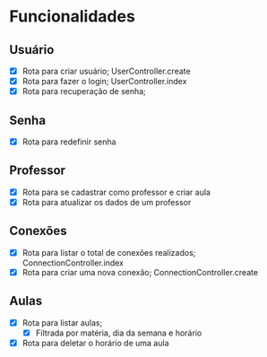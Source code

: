 # Funcionalidades

## Usuário

- [x] Rota para criar usuário; UserController.create
- [x] Rota para fazer o login; UserController.index
- [x] Rota para recuperação de senha;

## Senha

- [x] Rota para redefinir senha

## Professor

- [x] Rota para se cadastrar como professor e criar aula
- [x] Rota para atualizar os dados de um professor

## Conexões

- [x] Rota para listar o total de conexões realizados; ConnectionController.index
- [x] Rota para criar uma nova conexão; ConnectionController.create

## Aulas

- [x] Rota para listar aulas;
    - [x] Filtrada por matéria, dia da semana e horário
- [x] Rota para deletar o horário de uma aula